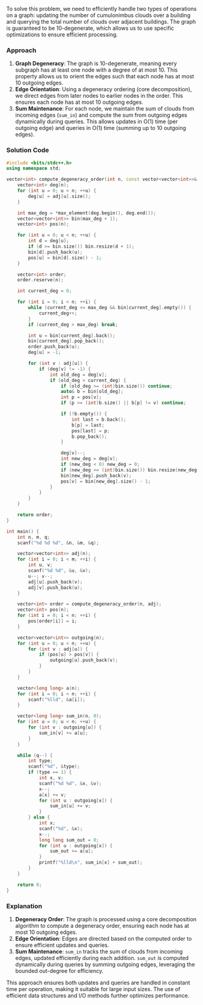 To solve this problem, we need to efficiently handle two types of operations on a graph: updating the number of cumulonimbus clouds over a building and querying the total number of clouds over adjacent buildings. The graph is guaranteed to be 10-degenerate, which allows us to use specific optimizations to ensure efficient processing.

### Approach
1. **Graph Degeneracy**: The graph is 10-degenerate, meaning every subgraph has at least one node with a degree of at most 10. This property allows us to orient the edges such that each node has at most 10 outgoing edges.
2. **Edge Orientation**: Using a degeneracy ordering (core decomposition), we direct edges from later nodes to earlier nodes in the order. This ensures each node has at most 10 outgoing edges.
3. **Sum Maintenance**: For each node, we maintain the sum of clouds from incoming edges (`sum_in`) and compute the sum from outgoing edges dynamically during queries. This allows updates in O(1) time (per outgoing edge) and queries in O(1) time (summing up to 10 outgoing edges).

### Solution Code
```cpp
#include <bits/stdc++.h>
using namespace std;

vector<int> compute_degeneracy_order(int n, const vector<vector<int>>& adj) {
    vector<int> deg(n);
    for (int u = 0; u < n; ++u) {
        deg[u] = adj[u].size();
    }

    int max_deg = *max_element(deg.begin(), deg.end());
    vector<vector<int>> bin(max_deg + 1);
    vector<int> pos(n);

    for (int u = 0; u < n; ++u) {
        int d = deg[u];
        if (d >= bin.size()) bin.resize(d + 1);
        bin[d].push_back(u);
        pos[u] = bin[d].size() - 1;
    }

    vector<int> order;
    order.reserve(n);

    int current_deg = 0;

    for (int i = 0; i < n; ++i) {
        while (current_deg <= max_deg && bin[current_deg].empty()) {
            current_deg++;
        }
        if (current_deg > max_deg) break;

        int u = bin[current_deg].back();
        bin[current_deg].pop_back();
        order.push_back(u);
        deg[u] = -1;

        for (int v : adj[u]) {
            if (deg[v] != -1) {
                int old_deg = deg[v];
                if (old_deg > current_deg) {
                    if (old_deg >= (int)bin.size()) continue;
                    auto& b = bin[old_deg];
                    int p = pos[v];
                    if (p >= (int)b.size() || b[p] != v) continue;

                    if (!b.empty()) {
                        int last = b.back();
                        b[p] = last;
                        pos[last] = p;
                        b.pop_back();
                    }

                    deg[v]--;
                    int new_deg = deg[v];
                    if (new_deg < 0) new_deg = 0;
                    if (new_deg >= (int)bin.size()) bin.resize(new_deg + 1);
                    bin[new_deg].push_back(v);
                    pos[v] = bin[new_deg].size() - 1;
                }
            }
        }
    }

    return order;
}

int main() {
    int n, m, q;
    scanf("%d %d %d", &n, &m, &q);

    vector<vector<int>> adj(n);
    for (int i = 0; i < m; ++i) {
        int u, v;
        scanf("%d %d", &u, &v);
        u--; v--;
        adj[u].push_back(v);
        adj[v].push_back(u);
    }

    vector<int> order = compute_degeneracy_order(n, adj);
    vector<int> pos(n);
    for (int i = 0; i < n; ++i) {
        pos[order[i]] = i;
    }

    vector<vector<int>> outgoing(n);
    for (int u = 0; u < n; ++u) {
        for (int v : adj[u]) {
            if (pos[u] > pos[v]) {
                outgoing[u].push_back(v);
            }
        }
    }

    vector<long long> a(n);
    for (int i = 0; i < n; ++i) {
        scanf("%lld", &a[i]);
    }

    vector<long long> sum_in(n, 0);
    for (int u = 0; u < n; ++u) {
        for (int v : outgoing[u]) {
            sum_in[v] += a[u];
        }
    }

    while (q--) {
        int type;
        scanf("%d", &type);
        if (type == 1) {
            int x, v;
            scanf("%d %d", &x, &v);
            x--;
            a[x] += v;
            for (int u : outgoing[x]) {
                sum_in[u] += v;
            }
        } else {
            int x;
            scanf("%d", &x);
            x--;
            long long sum_out = 0;
            for (int u : outgoing[x]) {
                sum_out += a[u];
            }
            printf("%lld\n", sum_in[x] + sum_out);
        }
    }

    return 0;
}
```

### Explanation
1. **Degeneracy Order**: The graph is processed using a core decomposition algorithm to compute a degeneracy order, ensuring each node has at most 10 outgoing edges.
2. **Edge Orientation**: Edges are directed based on the computed order to ensure efficient updates and queries.
3. **Sum Maintenance**: `sum_in` tracks the sum of clouds from incoming edges, updated efficiently during each addition. `sum_out` is computed dynamically during queries by summing outgoing edges, leveraging the bounded out-degree for efficiency.

This approach ensures both updates and queries are handled in constant time per operation, making it suitable for large input sizes. The use of efficient data structures and I/O methods further optimizes performance.